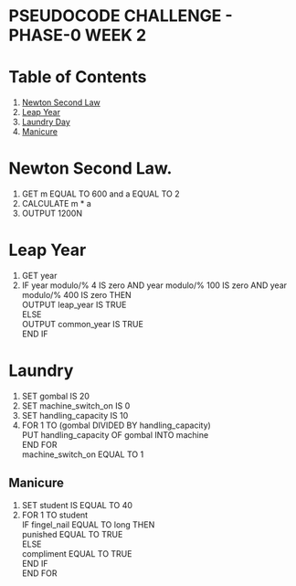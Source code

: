 # PSEUDOCODE CHALLENGE - PHASE-0 WEEK 2

# Table of Contents

1. <a href="#newton second law">Newton Second Law</a>
2. <a href="#leap year">Leap Year</a>
3. <a href="#laundry">Laundry Day</a>
4. <a href="#manicure">Manicure</a>

# Newton Second Law.

1. GET m EQUAL TO 600 and a EQUAL TO 2
2. CALCULATE m * a
3. OUTPUT 1200N

# Leap Year

1. GET year
2. IF year modulo/% 4 IS zero AND year modulo/% 100 IS zero AND year modulo/% 400 IS zero THEN <br>
   OUTPUT leap_year IS TRUE<br>
   ELSE<br>
   OUTPUT common_year IS TRUE<br>
   END IF

# Laundry

1. SET gombal IS 20
2. SET machine_switch_on IS 0
3. SET handling_capacity IS 10
4. FOR 1 TO (gombal DIVIDED BY handling_capacity)<br>
     PUT handling_capacity OF gombal INTO machine<br>
   END FOR<br>
   machine_switch_on EQUAL TO 1

## Manicure

1. SET student IS EQUAL TO 40
2. FOR 1 TO student<br>
      IF fingel_nail EQUAL TO long THEN<br>
         punished EQUAL TO TRUE<br>
      ELSE <br>
         compliment EQUAL TO TRUE<br>
      END IF<br>
   END FOR 

